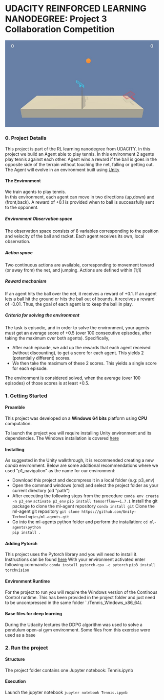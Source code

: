   
# UDACITY REINFORCED LEARNING NANODEGREE: Project 3 Collaboration Competition  

![CollabCompet](./images/Tennis.jpg)
  
### 0. Project Details  
  
 This project is part of the RL learning nanodegree from UDACITY. In this project we build an Agent able to play tennis. In this environment 2 agents play tennis against each other. Agent wins a reward if the ball is goes in the opposite side of the terrain without touching the net, falling or getting out. 
 The Agent will evolve in an environment built using [Unity](https://blogs.unity3d.com/2017/09/19/introducing-unity-machine-learning-agents/) 

  
#### The Environment  
  
We train agents to play tennis.   
In this environment, each agent can move in two directions (up,down) and (front,back). A reward of +0.1 is provided when to ball is successfully sent to the opponent. 
 
##### Environment Observation space  
The observation space consists of 8 variables corresponding to the position and velocity of the ball and racket. Each agent receives its own, local observation.

##### Action space  
Two continuous actions are available, corresponding to movement toward (or away from) the net, and jumping.
Actions are defined within [1;1]
  
##### Reward mechanism  
If an agent hits the ball over the net, it receives a reward of +0.1. If an agent lets a ball hit the ground or hits the ball out of bounds, it receives a reward of -0.01. Thus, the goal of each agent is to keep the ball in play.

##### Criteria for solving the environment  
The task is episodic, and in order to solve the environment, your agents must get an average score of +0.5 (over 100 consecutive episodes, after taking the maximum over both agents). Specifically,

 * After each episode, we add up the rewards that each agent received (without discounting), to get a score for each agent. This yields 2 (potentially different) scores. 
 * We then take the maximum of these 2 scores. This yields a single score for each episode.
 
The environment is considered solved, when the average (over 100 episodes) of those scores is at least +0.5.

### 1. Getting Started  
  
#### Preamble  

This project was developed on a **Windows 64 bits** platform using **CPU** computation.

To launch the project you will require installing Unity environment and its dependencies. The Windows installation is covered [here](https://github.com/Unity-Technologies/ml-agents/blob/master/docs/Installation-Windows.md)

#### Installing

As suggested in the Unity walkthrough, it is recommended creating a new *conda*  environment. Below are some additional recommendations where we used "p1_navigation" as the name for our environment:

* Download this project and decompress it in a local folder (e.g: p3_env)
* Open the command windows (cmd) and select the project folder as your current directory (cd "path")
* After executing the following steps from the procedure
 `conda env create -n p3_env`
 `activate p3_env`
 `pip install tensorflow==1.7.1`
 Install the git package to clone the ml-agent repository
 `conda install git`
Clone the ml-agent git repository
 `git clone https://github.com/Unity-Technologies/ml-agents.git`
* Go into the ml-agents python folder and perform the installation: 
 `cd ml-agents\python`  
 `pip install .`  
 
#### Adding Pytorch
This project uses the Pytorch library and you will need to install it. Instructions can be found [here](https://pytorch.org/)
 With your environment activated enter following commands:
`conda install pytorch-cpu -c pytorch`
`pip3 install torchvision`

#### Environment Runtime
For the project to run you will require the Windows version of the Continous Control runtime. This has been provided in the project folder and just need to be uncompressed in the same folder `./Tennis_Windows_x86_64/.

#### Base files for deep learning
During the Udacity lectures the DDPG algorithm was used to solve a pendulum open-ai gym environment.
Some files from this exercise were used as a base

### 2. Run the project  
 
#### Structure

 The project folder contains one Jupyter notebook:
	Tennis.ipynb

#### Execution

Launch the jupyter notebook
`jupyter notebook Tennis.ipynb`
